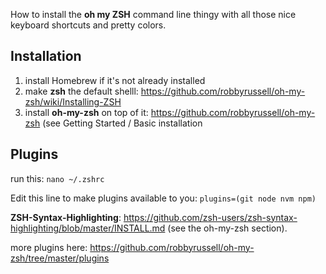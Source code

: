 How to install the **oh my ZSH** command line thingy with all those nice keyboard shortcuts and pretty colors.

## Installation
1. install Homebrew if it's not already installed
2. make **zsh** the default shelll: https://github.com/robbyrussell/oh-my-zsh/wiki/Installing-ZSH
3. install **oh-my-zsh** on top of it: https://github.com/robbyrussell/oh-my-zsh (see Getting Started / Basic installation

## Plugins
run this: `nano ~/.zshrc`

Edit this line to make plugins available to you:
`plugins=(git node nvm npm)`

**ZSH-Syntax-Highlighting**: https://github.com/zsh-users/zsh-syntax-highlighting/blob/master/INSTALL.md (see the oh-my-zsh section).

more plugins here: https://github.com/robbyrussell/oh-my-zsh/tree/master/plugins
